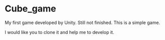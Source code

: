 # Cube_game
My first game developed by Unity. Still not finished.
This is a simple game.

I would like you to clone it and help me to develop it.
